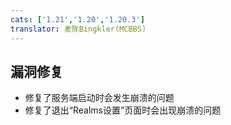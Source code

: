 ```yaml
---
cats: ['1.21','1.20','1.20.3']
translator: 麦陈Bingkler(MCBBS)
---
```

## 漏洞修复
* 修复了服务端启动时会发生崩溃的问题
* 修复了退出“Realms设置”页面时会出现崩溃的问题